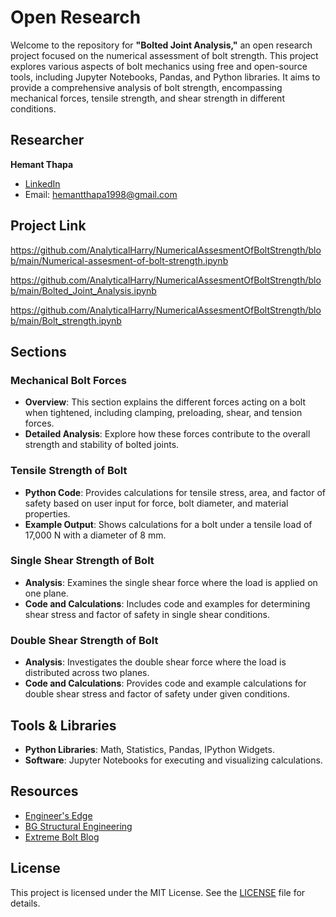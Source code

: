 # Open Research 

Welcome to the repository for **"Bolted Joint Analysis,"** an open research project focused on the numerical assessment of bolt strength. This project explores various aspects of bolt mechanics using free and open-source tools, including Jupyter Notebooks, Pandas, and Python libraries. It aims to provide a comprehensive analysis of bolt strength, encompassing mechanical forces, tensile strength, and shear strength in different conditions.

## Researcher

**Hemant Thapa**  
- [LinkedIn](https://www.linkedin.com/in/thapahemant/)  
- Email: [hemantthapa1998@gmail.com](mailto:hemantthapa1998@gmail.com)  
## Project Link

https://github.com/AnalyticalHarry/NumericalAssesmentOfBoltStrength/blob/main/Numerical-assesment-of-bolt-strength.ipynb

https://github.com/AnalyticalHarry/NumericalAssesmentOfBoltStrength/blob/main/Bolted_Joint_Analysis.ipynb

https://github.com/AnalyticalHarry/NumericalAssesmentOfBoltStrength/blob/main/Bolt_strength.ipynb

## Sections
### Mechanical Bolt Forces

- **Overview**: This section explains the different forces acting on a bolt when tightened, including clamping, preloading, shear, and tension forces.
- **Detailed Analysis**: Explore how these forces contribute to the overall strength and stability of bolted joints.

### Tensile Strength of Bolt

- **Python Code**: Provides calculations for tensile stress, area, and factor of safety based on user input for force, bolt diameter, and material properties.
- **Example Output**: Shows calculations for a bolt under a tensile load of 17,000 N with a diameter of 8 mm.

### Single Shear Strength of Bolt

- **Analysis**: Examines the single shear force where the load is applied on one plane.
- **Code and Calculations**: Includes code and examples for determining shear stress and factor of safety in single shear conditions.

### Double Shear Strength of Bolt

- **Analysis**: Investigates the double shear force where the load is distributed across two planes.
- **Code and Calculations**: Provides code and example calculations for double shear stress and factor of safety under given conditions.

## Tools & Libraries

- **Python Libraries**: Math, Statistics, Pandas, IPython Widgets.
- **Software**: Jupyter Notebooks for executing and visualizing calculations.

## Resources

- [Engineer's Edge](https://www.engineersedge.com)
- [BG Structural Engineering](https://www.bgstructuralengineering.com)
- [Extreme Bolt Blog](https://www.extremebolt.com)

## License

This project is licensed under the MIT License. See the [LICENSE](LICENSE) file for details.

